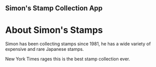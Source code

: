 Simon's Stamp Collection App
---

# About Simon's Stamps

Simon has been collecting stamps since 1981, he has a wide variety of expensive and rare Japanese stamps.

New York Times rages this is the best stamp collection ever.
